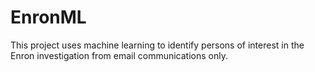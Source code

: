 # EnronML
This project uses machine learning to identify persons of interest in the Enron investigation from email communications only.
